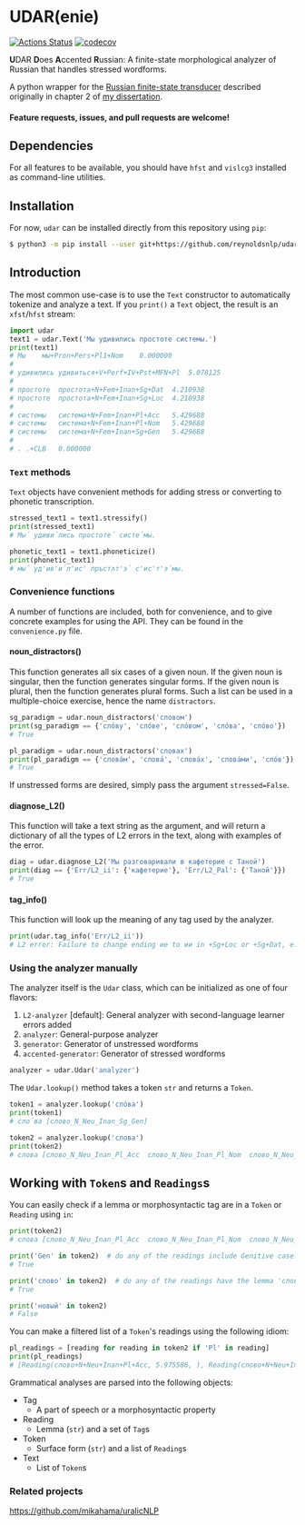 # UDAR(enie)

[![Actions Status](https://github.com/reynoldsnlp/udar/workflows/pytest/badge.svg)](https://github.com/reynoldsnlp/udar/actions)
[![codecov](https://codecov.io/gh/reynoldsnlp/udar/branch/master/graph/badge.svg)](https://codecov.io/gh/reynoldsnlp/udar)

**U**DAR **D**oes **A**ccented **R**ussian: A finite-state morphological
analyzer of Russian that handles stressed wordforms.

A python wrapper for the [Russian finite-state
transducer](https://victorio.uit.no/langtech/trunk/langs/rus/) described
originally in chapter 2 of [my dissertation](http://hdl.handle.net/10037/9685).

#### Feature requests, issues, and pull requests are welcome!

## Dependencies

For all features to be available, you should have `hfst` and `vislcg3`
installed as command-line utilities.

## Installation

For now, `udar` can be installed directly from this repository using `pip`:

```bash
$ python3 -m pip install --user git+https://github.com/reynoldsnlp/udar
```

## Introduction

The most common use-case is to use the `Text` constructor to automatically
tokenize and analyze a text. If you `print()` a `Text` object, the result is
an `xfst`/`hfst` stream:

```python
import udar
text1 = udar.Text('Мы удивились простоте системы.')
print(text1)
# Мы	мы+Pron+Pers+Pl1+Nom	0.000000
# 
# удивились	удивиться+V+Perf+IV+Pst+MFN+Pl	5.078125
# 
# простоте	простота+N+Fem+Inan+Sg+Dat	4.210938
# простоте	простота+N+Fem+Inan+Sg+Loc	4.210938
# 
# системы	система+N+Fem+Inan+Pl+Acc	5.429688
# системы	система+N+Fem+Inan+Pl+Nom	5.429688
# системы	система+N+Fem+Inan+Sg+Gen	5.429688
# 
# .	.+CLB	0.000000
```

### `Text` methods

`Text` objects have convenient methods for adding stress or converting to
phonetic transcription.

```python
stressed_text1 = text1.stressify()
print(stressed_text1)
# Мы́ удиви́лись простоте́ систе́мы.

phonetic_text1 = text1.phoneticize()
print(phonetic_text1)
# мы́ уд'ив'и́л'ис' пръстʌт'э́ с'ис'т'э́мы.
```

### Convenience functions

A number of functions are included, both for convenience, and to give concrete
examples for using the API. They can be found in the `convenience.py` file.

#### noun\_distractors()

This function generates all six cases of a given noun. If the given noun is
singular, then the function generates singular forms. If the given noun is
plural, then the function generates plural forms. Such a list can be used in a
multiple-choice exercise, hence the name `distractors`.

```python
sg_paradigm = udar.noun_distractors('словом')
print(sg_paradigm == {'сло́ву', 'сло́ве', 'сло́вом', 'сло́ва', 'сло́во'})
# True

pl_paradigm = udar.noun_distractors('словах')
print(pl_paradigm == {'слова́м', 'слова́', 'слова́х', 'слова́ми', 'сло́в'})
# True
```

If unstressed forms are desired, simply pass the argument `stressed=False`.

#### diagnose\_L2()

This function will take a text string as the argument, and will return a
dictionary of all the types of L2 errors in the text, along with examples of
the error.

```python
diag = udar.diagnose_L2('Мы разговаривали в кафетерие с Таной')
print(diag == {'Err/L2_ii': {'кафетерие'}, 'Err/L2_Pal': {'Таной'}})
# True
```

#### tag\_info()

This function will look up the meaning of any tag used by the analyzer.

```python
print(udar.tag_info('Err/L2_ii'))
# L2 error: Failure to change ending ие to ии in +Sg+Loc or +Sg+Dat, e.g. к Марие, о кафетерие, о знание
```

### Using the analyzer manually

The analyzer itself is the `Udar` class, which can be initialized as one of
four flavors:

1. `L2-analyzer` [default]: General analyzer with second-language learner
   errors added
1. `analyzer`: General-purpose analyzer
1. `generator`: Generator of unstressed wordforms
1. `accented-generator`: Generator of stressed wordforms

```python
analyzer = udar.Udar('analyzer')
```

The `Udar.lookup()` method takes a token `str` and returns a `Token`.

```python
token1 = analyzer.lookup('сло́ва')
print(token1)
# сло́ва [слово_N_Neu_Inan_Sg_Gen]

token2 = analyzer.lookup('слова')
print(token2)
# слова [слово_N_Neu_Inan_Pl_Acc  слово_N_Neu_Inan_Pl_Nom  слово_N_Neu_Inan_Sg_Gen]
```

## Working with `Token`s and `Readings`s

You can easily check if a lemma or morphosyntactic tag are in a `Token` or
`Reading` using `in`:
 
```python
print(token2)
# слова [слово_N_Neu_Inan_Pl_Acc  слово_N_Neu_Inan_Pl_Nom  слово_N_Neu_Inan_Sg_Gen]

print('Gen' in token2)  # do any of the readings include Genitive case?
# True

print('слово' in token2)  # do any of the readings have the lemma 'слово'?
# True

print('новый' in token2)
# False
```

You can make a filtered list of a `Token`'s readings using the following idiom:

```python
pl_readings = [reading for reading in token2 if 'Pl' in reading]
print(pl_readings)
# [Reading(слово+N+Neu+Inan+Pl+Acc, 5.975586, ), Reading(слово+N+Neu+Inan+Pl+Nom, 5.975586, )]
```

Grammatical analyses are parsed into the following objects:

* Tag
    * A part of speech or a morphosyntactic property
* Reading
    * Lemma (`str`) and a set of `Tag`s
* Token
    * Surface form (`str`) and a list of `Reading`s
* Text
    * List of `Token`s

### Related projects

https://github.com/mikahama/uralicNLP
